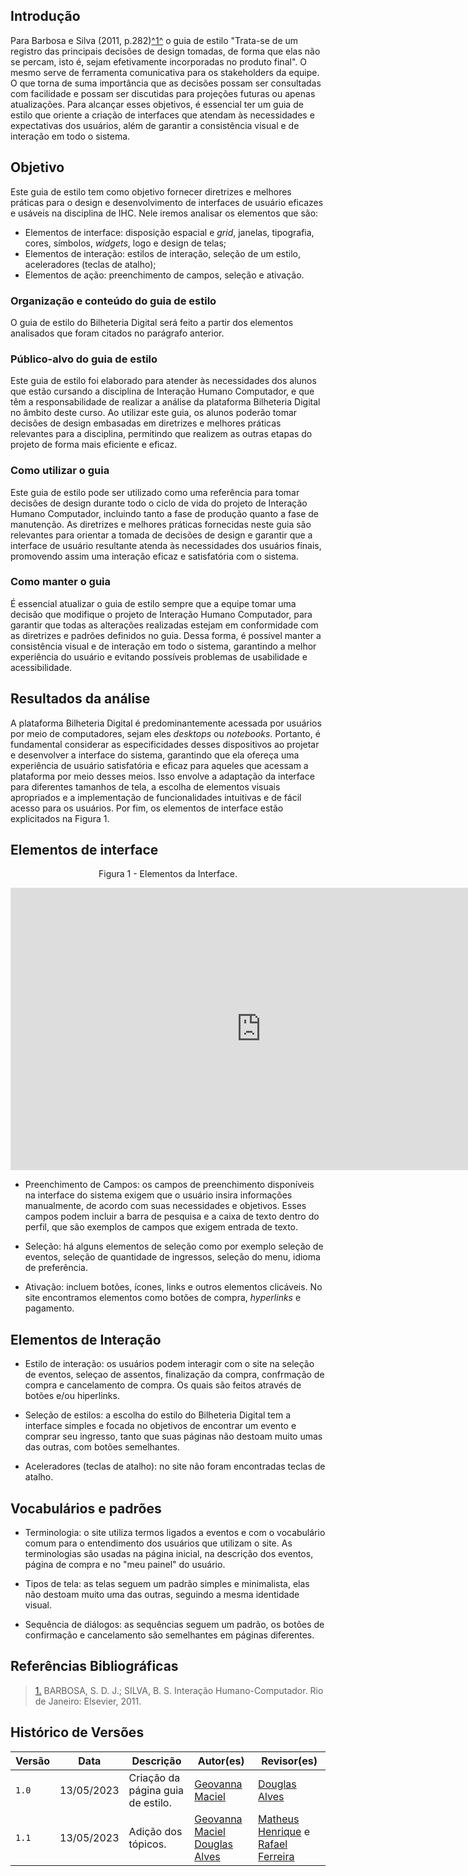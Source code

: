 ## Introdução

Para Barbosa e Silva (2011, p.282)<a id="anchor_1" href="#REF1">^1^</a> o guia de estilo "Trata-se de um registro das principais decisões de design tomadas, de forma que elas não se percam, isto é, sejam efetivamente incorporadas no produto final". O mesmo serve de ferramenta comunicativa para os stakeholders da equipe. O que torna de suma importância que as decisões possam ser consultadas com facilidade e possam ser discutidas para projeções futuras ou apenas atualizações. Para alcançar esses objetivos, é essencial ter um guia de estilo que oriente a criação de interfaces que atendam às necessidades e expectativas dos usuários, além de garantir a consistência visual e de interação em todo o sistema.

## Objetivo

Este guia de estilo tem como objetivo fornecer diretrizes e melhores práticas para o design e desenvolvimento de interfaces de usuário eficazes e usáveis na disciplina de IHC. Nele iremos analisar os elementos que são:

- Elementos de interface: disposição espacial e _grid_, janelas, tipografia, cores, símbolos, _widgets_, logo e design de telas;
- Elementos de interação: estilos de interação, seleção de um estilo, aceleradores (teclas de atalho);
- Elementos de ação: preenchimento de campos, seleção e ativação.

### Organização e conteúdo do guia de estilo

O guia de estilo do Bilheteria Digital será feito a partir dos elementos analisados que foram citados no parágrafo anterior.

### Público-alvo do guia de estilo

Este guia de estilo foi elaborado para atender às necessidades dos alunos que estão cursando a disciplina de Interação Humano Computador, e que têm a responsabilidade de realizar a análise da plataforma Bilheteria Digital no âmbito deste curso. Ao utilizar este guia, os alunos poderão tomar decisões de design embasadas em diretrizes e melhores práticas relevantes para a disciplina, permitindo que realizem as outras etapas do projeto de forma mais eficiente e eficaz.

### Como utilizar o guia

Este guia de estilo pode ser utilizado como uma referência para tomar decisões de design durante todo o ciclo de vida do projeto de Interação Humano Computador, incluindo tanto a fase de produção quanto a fase de manutenção. As diretrizes e melhores práticas fornecidas neste guia são relevantes para orientar a tomada de decisões de design e garantir que a interface de usuário resultante atenda às necessidades dos usuários finais, promovendo assim uma interação eficaz e satisfatória com o sistema.

### Como manter o guia

É essencial atualizar o guia de estilo sempre que a equipe tomar uma decisão que modifique o projeto de Interação Humano Computador, para garantir que todas as alterações realizadas estejam em conformidade com as diretrizes e padrões definidos no guia. Dessa forma, é possível manter a consistência visual e de interação em todo o sistema, garantindo a melhor experiência do usuário e evitando possíveis problemas de usabilidade e acessibilidade.

## Resultados da análise

A plataforma Bilheteria Digital é predominantemente acessada por usuários por meio de computadores, sejam eles _desktops_ ou _notebooks_. Portanto, é fundamental considerar as especificidades desses dispositivos ao projetar e desenvolver a interface do sistema, garantindo que ela ofereça uma experiência de usuário satisfatória e eficaz para aqueles que acessam a plataforma por meio desses meios. Isso envolve a adaptação da interface para diferentes tamanhos de tela, a escolha de elementos visuais apropriados e a implementação de funcionalidades intuitivas e de fácil acesso para os usuários. Por fim, os elementos de interface estão explicitados na Figura 1.

## Elementos de interface

<p style="text-align: center">Figura 1 - Elementos da Interface.</p>
<iframe style="border: 1px solid rgba(0, 0, 0, 0.1);" width="800" height="450" src="https://www.figma.com/embed?embed_host=share&url=https%3A%2F%2Fwww.figma.com%2Ffile%2FlkJqsPebEpckC0t6oat1MP%2FGuia-de-Estilo%3Ftype%3Ddesign%26node-id%3D0%253A1%26t%3DZ5BeXjqZIgoiCZxP-1" allowfullscreen></iframe>

- Preenchimento de Campos: os campos de preenchimento disponíveis na interface do sistema exigem que o usuário insira informações manualmente, de acordo com suas necessidades e objetivos. Esses campos podem incluir a barra de pesquisa e a caixa de texto dentro do perfil, que são exemplos de campos que exigem entrada de texto.

- Seleção: há alguns elementos de seleção como por exemplo seleção de eventos, seleção de quantidade de ingressos, seleção do menu, idioma de preferência.

- Ativação: incluem botões, ícones, links e outros elementos clicáveis. No site encontramos elementos como botões de compra, _hyperlinks_ e pagamento.

## Elementos de Interação

- Estilo de interação: os usuários podem interagir com o site na seleção de eventos, seleçao de assentos, finalização da compra, confrmação de compra e cancelamento de compra. Os quais são feitos através de botões e/ou hiperlinks.

- Seleção de estilos: a escolha do estilo do Bilheteria Digital tem a interface simples e focada no objetivos de encontrar um evento e comprar seu ingresso, tanto que suas páginas não destoam muito umas das outras, com botões semelhantes.

- Aceleradores (teclas de atalho): no site não foram encontradas teclas de atalho.

## Vocabulários e padrões

- Terminologia: o site utiliza termos ligados a eventos e com o vocabulário comum para o entendimento dos usuários que utilizam o site. As terminologias são usadas na página inicial, na descrição dos eventos, página de compra e no "meu painel" do usuário.

- Tipos de tela: as telas seguem um padrão simples e minimalista, elas não destoam muito uma das outras, seguindo a mesma identidade visual.

- Sequência de diálogos: as sequências seguem um padrão, os botões de confirmação e cancelamento são semelhantes em páginas diferentes.

## Referências Bibliográficas

> <a id="REF1" href="#anchor_1">1.</a> BARBOSA, S. D. J.; SILVA, B. S. Interação Humano-Computador. Rio de Janeiro: Elsevier, 2011.

## Histórico de Versões

| Versão | Data       | Descrição                         | Autor(es)                                                                                   | Revisor(es)                                                                                         |
| ------ | ---------- | --------------------------------- | ------------------------------------------------------------------------------------------- | --------------------------------------------------------------------------------------------------- |
| `1.0`  | 13/05/2023 | Criação da página guia de estilo. | [Geovanna Maciel](https://github.com/manuziny)                                              | [Douglas Alves](https://github.com/dougAlvs)                                                        |
| `1.1`  | 13/05/2023 | Adição dos tópicos.               | [Geovanna Maciel](https://github.com/manuziny) [Douglas Alves](https://github.com/dougAlvs) | [Matheus Henrique](https://github.com/mathonaut) e [Rafael Ferreira](https://github.com/RafaelCLG0) |
